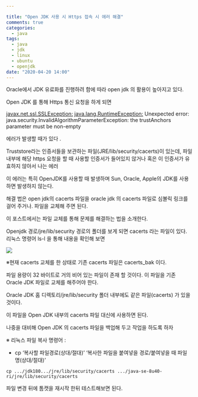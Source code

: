```yaml
---

title: "Open JDK 사용 시 Https 접속 시 에러 해결"
comments: true
categories:
  - java
tags:
  - java
  - jdk
  - linux
  - ubuntu
  - openjdk
date: "2020-04-20 14:00"
---
```


Oracle에서 JDK 유료화를 진행하려 함에 따라 open jdk 의 활용이 높아지고 있다.

Open JDK 를 통해 Https 통신 요청을 하게 되면  

[javax.net.ssl.SSLException:](javax.net.ssl.sslexception:) [java.lang.RuntimeException:](java.lang.runtimeexception:) Unexpected error: java.security.InvalidAlgorithmParameterException: the trustAnchors parameter must be non-empty

에러가 발생할 때가 있다 .

Truststore라는 인증서들을 보관하는 파일(JRE/lib/security/cacerts)이 있는데, 파일 내부에 해당 https 요청을 할 때 사용할 인증서가 들어있지 않거나 혹은 이 인증서가 유효하지 않아서 나는 에러

이 에러는 특히 OpenJDK를 사용할 때 발생하며 Sun, Oracle, Apple의 JDK를 사용하면 발생하지 않는다.

해결 법은 open jdk의 cacerts 파일을 oracle jdk 의 cacerts 파일로 심볼릭 링크를 걸어 주거나. 파일을 교체해 주면 된다.

이 포스트에서는 파일 교체를 통해 문제를 해결하는 법을 소개한다. 

Openjdk 경로/jre/lib/security 경로의 폴더를 보게 되면 cacerts 라는 파일이 있다. 리눅스 명령어 ls-l 을 통해 내용을 확인해 보면

![](D:\Node.js\workspace\simplehanlab.github.io\assets\images\openjdk-cacerts\cacerts_info.png)



※현재 cacerts 교체를 한 상태로 기존 cacerts 파일은 cacerts_bak 이다.

파일 용량이 32 바이트로 거의 비어 있는 파일이 존재 할 것이다. 이 파일을 기존 Oracle JDK 파일로 교체를 해주어야 한다. 

Oracle JDK 홈 디렉토리/jre/lib/security 폴더 내부에도 같은 파일(cacerts) 가 있을 것이다. 

이 파일을 Open JDK 내부의 cacerts 파일 대신에 사용하면 된다. 

나중을 대비해 Open JDK 의 cacerts 파일을 백업해 두고 작업을 하도록 하자 

※ 리눅스 파일 복사 명령어 : 

- cp ‘복사할 파일경로(상대/절대)’ ‘복사한 파일을 붙여넣을 경로/붙여넣을 때 파일 명(상대/절대)’

```
cp .../jdk180.../jre/lib/security/cacerts .../java-se-8u40-ri/jre/lib/security/cacerts
```

파일 변경 뒤에 톰캣을 재시작 한뒤 테스트해보면 된다.







